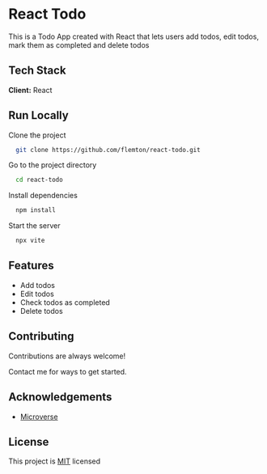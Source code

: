 
# React Todo

This is a Todo App created with React that lets users add todos, edit todos, mark them as completed and delete todos


## Tech Stack

**Client:** React



## Run Locally

Clone the project

```bash
  git clone https://github.com/flemton/react-todo.git
```

Go to the project directory

```bash
  cd react-todo
```

Install dependencies

```bash
  npm install
```

Start the server

```bash
  npx vite
```


## Features

- Add todos
- Edit todos
- Check todos as completed
- Delete todos


## Contributing

Contributions are always welcome!

Contact me for ways to get started.


## Acknowledgements

 - [Microverse](miroverse.org)


## License

This project is [MIT](https://choosealicense.com/licenses/mit/) licensed

